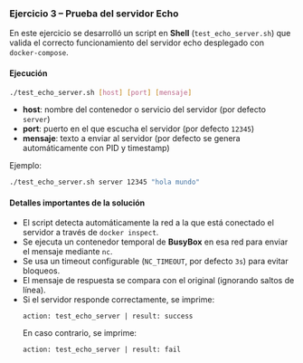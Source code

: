 ### Ejercicio 3 – Prueba del servidor Echo

En este ejercicio se desarrolló un script en **Shell** (`test_echo_server.sh`) que valida el correcto funcionamiento del servidor echo desplegado con `docker-compose`.  

#### Ejecución

```bash
./test_echo_server.sh [host] [port] [mensaje]
```

- **host**: nombre del contenedor o servicio del servidor (por defecto `server`)  
- **port**: puerto en el que escucha el servidor (por defecto `12345`)  
- **mensaje**: texto a enviar al servidor (por defecto se genera automáticamente con PID y timestamp)  

Ejemplo:

```bash
./test_echo_server.sh server 12345 "hola mundo"
```

#### Detalles importantes de la solución

- El script detecta automáticamente la red a la que está conectado el servidor a través de `docker inspect`.  
- Se ejecuta un contenedor temporal de **BusyBox** en esa red para enviar el mensaje mediante `nc`.  
- Se usa un timeout configurable (`NC_TIMEOUT`, por defecto `3s`) para evitar bloqueos.  
- El mensaje de respuesta se compara con el original (ignorando saltos de línea).  
- Si el servidor responde correctamente, se imprime:  
  ```
  action: test_echo_server | result: success
  ```  
  En caso contrario, se imprime:  
  ```
  action: test_echo_server | result: fail
  ```  

